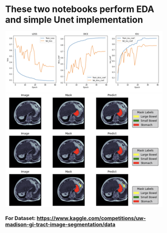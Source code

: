 # These two notebooks perform EDA and simple Unet implementation
![Example image](./historylog.png)
![Example image](./prediction.png)
### For Dataset: https://www.kaggle.com/competitions/uw-madison-gi-tract-image-segmentation/data
